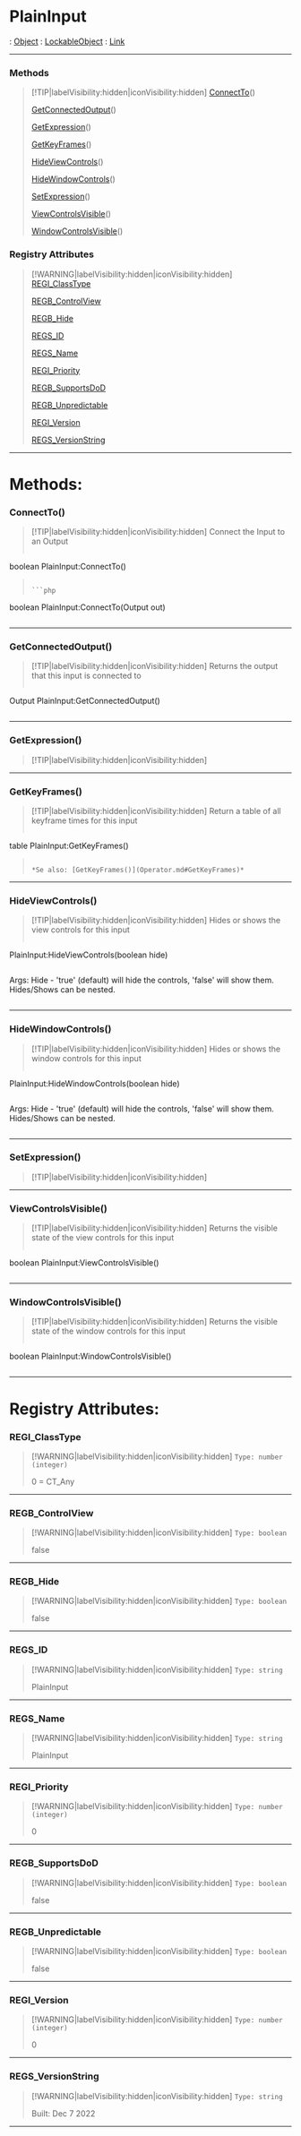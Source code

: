 # PlainInput
 : [Object](Object.md) : [LockableObject](LockableObject.md) : [Link](Link.md)
___
### Methods  
> [!TIP|labelVisibility:hidden|iconVisibility:hidden]
> [ConnectTo](#ConnectTo)()
>
> [GetConnectedOutput](#GetConnectedOutput)()
>
> [GetExpression](#GetExpression)()
>
> [GetKeyFrames](#GetKeyFrames)()
>
> [HideViewControls](#HideViewControls)()
>
> [HideWindowControls](#HideWindowControls)()
>
> [SetExpression](#SetExpression)()
>
> [ViewControlsVisible](#ViewControlsVisible)()
>
> [WindowControlsVisible](#WindowControlsVisible)()
>
### Registry Attributes
> [!WARNING|labelVisibility:hidden|iconVisibility:hidden]
> [REGI_ClassType](#REGI_ClassType)
>
> [REGB_ControlView](#REGB_ControlView)
>
> [REGB_Hide](#REGB_Hide)
>
> [REGS_ID](#REGS_ID)
>
> [REGS_Name](#REGS_Name)
>
> [REGI_Priority](#REGI_Priority)
>
> [REGB_SupportsDoD](#REGB_SupportsDoD)
>
> [REGB_Unpredictable](#REGB_Unpredictable)
>
> [REGI_Version](#REGI_Version)
>
> [REGS_VersionString](#REGS_VersionString)
>
___

# Methods: <!-- {docsify-ignore} -->

### ConnectTo()
> [!TIP|labelVisibility:hidden|iconVisibility:hidden]
> Connect the Input to an Output
>
> ```php
boolean PlainInput:ConnectTo()
> ```
>
> ```php
boolean PlainInput:ConnectTo(Output out)
> ```
>
___

### GetConnectedOutput()
> [!TIP|labelVisibility:hidden|iconVisibility:hidden]
> Returns the output that this input is connected to
>
> ```php
Output PlainInput:GetConnectedOutput()
> ```
>
___

### GetExpression()
> [!TIP|labelVisibility:hidden|iconVisibility:hidden]
___

### GetKeyFrames()
> [!TIP|labelVisibility:hidden|iconVisibility:hidden]
> Return a table of all keyframe times for this input
>
> ```php
table PlainInput:GetKeyFrames()
> ```
>
> *Se also: [GetKeyFrames()](Operator.md#GetKeyFrames)*
___

### HideViewControls()
> [!TIP|labelVisibility:hidden|iconVisibility:hidden]
> Hides or shows the view controls for this input
>
> ```php
 PlainInput:HideViewControls(boolean hide)
> ```
>
> ```
Args: Hide - 'true' (default) will hide the controls, 'false' will show them.
      Hides/Shows can be nested.
> ```
>
___

### HideWindowControls()
> [!TIP|labelVisibility:hidden|iconVisibility:hidden]
> Hides or shows the window controls for this input
>
> ```php
 PlainInput:HideWindowControls(boolean hide)
> ```
>
> ```
Args: Hide - 'true' (default) will hide the controls, 'false' will show them.
      Hides/Shows can be nested.
> ```
>
___

### SetExpression()
> [!TIP|labelVisibility:hidden|iconVisibility:hidden]
___

### ViewControlsVisible()
> [!TIP|labelVisibility:hidden|iconVisibility:hidden]
> Returns the visible state of the view controls for this input
>
> ```php
boolean PlainInput:ViewControlsVisible()
> ```
>
___

### WindowControlsVisible()
> [!TIP|labelVisibility:hidden|iconVisibility:hidden]
> Returns the visible state of the window controls for this input
>
> ```php
boolean PlainInput:WindowControlsVisible()
> ```
>
___


# Registry Attributes: <!-- {docsify-ignore} -->

### REGI_ClassType
> [!WARNING|labelVisibility:hidden|iconVisibility:hidden]
> `Type: number (integer)`
>
> 0 = CT_Any
>
___

### REGB_ControlView
> [!WARNING|labelVisibility:hidden|iconVisibility:hidden]
> `Type: boolean`
>
> false
>
___

### REGB_Hide
> [!WARNING|labelVisibility:hidden|iconVisibility:hidden]
> `Type: boolean`
>
> false
>
___

### REGS_ID
> [!WARNING|labelVisibility:hidden|iconVisibility:hidden]
> `Type: string`
>
> PlainInput
>
___

### REGS_Name
> [!WARNING|labelVisibility:hidden|iconVisibility:hidden]
> `Type: string`
>
> PlainInput
>
___

### REGI_Priority
> [!WARNING|labelVisibility:hidden|iconVisibility:hidden]
> `Type: number (integer)`
>
> 0
>
___

### REGB_SupportsDoD
> [!WARNING|labelVisibility:hidden|iconVisibility:hidden]
> `Type: boolean`
>
> false
>
___

### REGB_Unpredictable
> [!WARNING|labelVisibility:hidden|iconVisibility:hidden]
> `Type: boolean`
>
> false
>
___

### REGI_Version
> [!WARNING|labelVisibility:hidden|iconVisibility:hidden]
> `Type: number (integer)`
>
> 0
>
___

### REGS_VersionString
> [!WARNING|labelVisibility:hidden|iconVisibility:hidden]
> `Type: string`
>
> Built: Dec  7 2022
>
___

